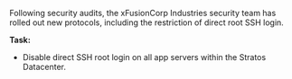 Following security audits, the xFusionCorp Industries security team has rolled out new protocols, including the restriction of direct root SSH login.

**Task:**

- Disable direct SSH root login on all app servers within the Stratos Datacenter.